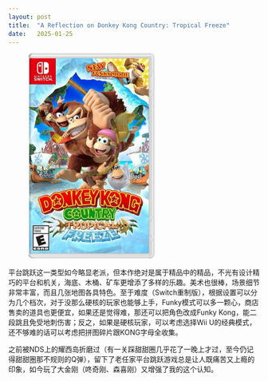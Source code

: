```yaml
---
layout: post
title:  "A Reflection on Donkey Kong Country: Tropical Freeze"
date:   2025-01-25
---
```

<figure><img src="/assets/img/20250125-1.jpg" width="60%" /></figure>

平台跳跃这一类型如今略显老派，但本作绝对是属于精品中的精品，不光有设计精巧的平台和机关，海底、木桶、矿车更增添了多样的乐趣。美术也很棒，场景细节非常丰富，而且几张地图各具特色。至于难度（Switch重制版），根据设置可以分为几个档次，对于没那么硬核的玩家也能够上手，Funky模式可以多一颗心，商店售卖的道具也更便宜，如果还是觉得难，那还可以把角色改成Funky Kong，能二段跳且免受地刺伤害；反之，如果是硬核玩家，可以考虑选择Wii U的经典模式，还不够难的话可以考虑把拼图碎片跟KONG字母全收集。

之前被NDS上的耀西岛折磨过（有一关踩甜甜圈几乎花了一晚上才过，至今仍记得甜甜圈那不规则的Q弹），留下了老任家平台跳跃游戏总是让人既痛苦又上瘾的印象，如今玩了大金刚（咚奇刚、森喜刚）又增强了我的这个认知。
